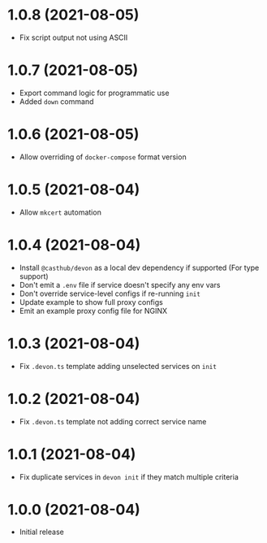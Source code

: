# 1.0.8 (2021-08-05)

- Fix script output not using ASCII

# 1.0.7 (2021-08-05)

- Export command logic for programmatic use
- Added `down` command

# 1.0.6 (2021-08-05)

- Allow overriding of `docker-compose` format version

# 1.0.5 (2021-08-04)

- Allow `mkcert` automation

# 1.0.4 (2021-08-04)

- Install `@casthub/devon` as a local dev dependency if supported (For type support)
- Don't emit a `.env` file if service doesn't specify any env vars
- Don't override service-level configs if re-running `init`
- Update example to show full proxy configs
- Emit an example proxy config file for NGINX

# 1.0.3 (2021-08-04)

- Fix `.devon.ts` template adding unselected services on `init`

# 1.0.2 (2021-08-04)

- Fix `.devon.ts` template not adding correct service name

# 1.0.1 (2021-08-04)

- Fix duplicate services in `devon init` if they match multiple criteria

# 1.0.0 (2021-08-04)

- Initial release
